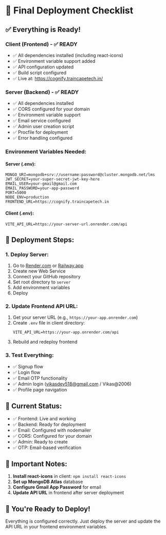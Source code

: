 # 🚀 Final Deployment Checklist

## ✅ **Everything is Ready!**

### **Client (Frontend) - ✅ READY**
- ✅ All dependencies installed (including react-icons)
- ✅ Environment variable support added
- ✅ API configuration updated
- ✅ Build script configured
- ✅ Live at: https://cognify.traincapetech.in/

### **Server (Backend) - ✅ READY**
- ✅ All dependencies installed
- ✅ CORS configured for your domain
- ✅ Environment variable support
- ✅ Email service configured
- ✅ Admin user creation script
- ✅ Procfile for deployment
- ✅ Error handling configured

### **Environment Variables Needed:**

#### **Server (.env):**
```env
MONGO_URI=mongodb+srv://username:password@cluster.mongodb.net/lms
JWT_SECRET=your-super-secret-jwt-key-here
EMAIL_USER=your-gmail@gmail.com
EMAIL_PASSWORD=your-app-password
PORT=5000
NODE_ENV=production
FRONTEND_URL=https://cognify.traincapetech.in
```

#### **Client (.env):**
```env
VITE_API_URL=https://your-server-url.onrender.com/api
```

## 🚀 **Deployment Steps:**

### **1. Deploy Server:**
1. Go to [Render.com](https://render.com) or [Railway.app](https://railway.app)
2. Create new Web Service
3. Connect your GitHub repository
4. Set root directory to `server`
5. Add environment variables
6. Deploy

### **2. Update Frontend API URL:**
1. Get your server URL (e.g., `https://your-app.onrender.com`)
2. Create `.env` file in client directory:
   ```env
   VITE_API_URL=https://your-app.onrender.com/api
   ```
3. Rebuild and redeploy frontend

### **3. Test Everything:**
- ✅ Signup flow
- ✅ Login flow
- ✅ Email OTP functionality
- ✅ Admin login (vikasdev518@gmail.com / Vikas@2006)
- ✅ Profile page navigation

## 🎯 **Current Status:**
- ✅ Frontend: Live and working
- ✅ Backend: Ready for deployment
- ✅ Email: Configured with nodemailer
- ✅ CORS: Configured for your domain
- ✅ Admin: Ready to create
- ✅ OTP: Email-based verification

## 🚨 **Important Notes:**
1. **Install react-icons** in client: `npm install react-icons`
2. **Set up MongoDB Atlas** database
3. **Configure Gmail App Password** for email
4. **Update API URL** in frontend after server deployment

## 🎉 **You're Ready to Deploy!**

Everything is configured correctly. Just deploy the server and update the API URL in your frontend environment variables. 